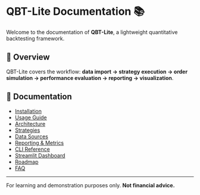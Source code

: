 # QBT-Lite Documentation 📚

Welcome to the documentation of **QBT-Lite**, a lightweight quantitative backtesting framework.

## 🚀 Overview
QBT-Lite covers the workflow:
**data import → strategy execution → order simulation → performance evaluation → reporting → visualization**.

## 📑 Documentation
- [Installation](installation.md)
- [Usage Guide](usage.md)
- [Architecture](architecture.md)
- [Strategies](strategies.md)
- [Data Sources](data.md)
- [Reporting & Metrics](reporting.md)
- [CLI Reference](cli.md)
- [Streamlit Dashboard](streamlit.md)
- [Roadmap](roadmap.md)
- [FAQ](faq.md)

---
For learning and demonstration purposes only. **Not financial advice.**
